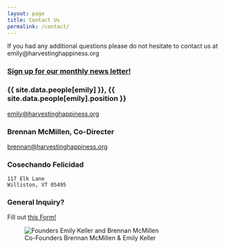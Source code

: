 ```yaml
---
layout: page
title: Contact Us
permalink: /contact/
---
```


<div class="contact col-sm-12">	
	<p>If you had any additional questions please do not hesitate to contact us at emily@harvestinghappiness.org</p>
	<h3><a href="https://docs.google.com/forms/d/1UxdIzdVGaljOddK3Huq8BP0SYxs4xSLq1PQnSsLNZ7g/viewform">Sign up for our monthly news letter!</a></h3>
</div>
<div class="col-sm-6">
	<h3>{{ site.data.people[emily] }}, {{ site.data.people[emily].position }}</h3>
	<p><a href="mailto:emily@harvestinghappiness.org">emily@harvestinghappiness.org</a></p>
	<h3>Brennan McMillen, Co-Directer</h3>
	<p><a href="mailto:brennan@harvestinghappiness.org">brennan@harvestinghappiness.org</a></p>
</div>
<div class="col-sm-6">
	<h3>Cosechando Felicidad</h3>
	<pre><code>117 Elk Lane
Williston, VT 05495</code></pre>
	<h3>General Inquiry?</h3><p>Fill out <a target="_blank" href="http://goo.gl/forms/iU8Y3sQoaN">this Form!</a></p>
</div>
<div class="contact col-sm-4">
	<figure>
		<img src="../images/directors.jpg" alt="Founders Emily Keller and Brennan McMillen">
		<figcaption>Co-Founders Brennan McMillen &amp; Emily Keller</figcaption>
	</figure>
</div>